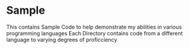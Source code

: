 # Sample
This contains Sample Code to help demonstrate my abilities in various programming languages
Each Directory contains code from a different language to varying degrees of proficciency
